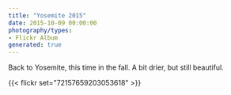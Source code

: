 ```yaml
---
title: "Yosemite 2015"
date: 2015-10-09 00:00:00
photography/types:
- Flickr Album
generated: true
---
```

Back to Yosemite, this time in the fall. A bit drier, but still beautiful.

{{< flickr set="72157659203053618" >}}
